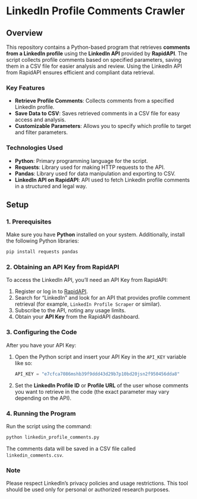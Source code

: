 # LinkedIn Profile Comments Crawler

## Overview

This repository contains a Python-based program that retrieves **comments from a LinkedIn profile** using the **LinkedIn API** provided by **RapidAPI**. The script collects profile comments based on specified parameters, saving them in a CSV file for easier analysis and review. Using the LinkedIn API from RapidAPI ensures efficient and compliant data retrieval.

### Key Features
- **Retrieve Profile Comments**: Collects comments from a specified LinkedIn profile.
- **Save Data to CSV**: Saves retrieved comments in a CSV file for easy access and analysis.
- **Customizable Parameters**: Allows you to specify which profile to target and filter parameters.

### Technologies Used
- **Python**: Primary programming language for the script.
- **Requests**: Library used for making HTTP requests to the API.
- **Pandas**: Library used for data manipulation and exporting to CSV.
- **LinkedIn API on RapidAPI**: API used to fetch LinkedIn profile comments in a structured and legal way.

## Setup

### 1. Prerequisites
Make sure you have **Python** installed on your system. Additionally, install the following Python libraries:
```bash
pip install requests pandas
```

### 2. Obtaining an API Key from RapidAPI

To access the LinkedIn API, you’ll need an API Key from RapidAPI:
1. Register or log in to [RapidAPI](https://rapidapi.com/).
2. Search for “LinkedIn” and look for an API that provides profile comment retrieval (for example, `LinkedIn Profile Scraper` or similar).
3. Subscribe to the API, noting any usage limits.
4. Obtain your **API Key** from the RapidAPI dashboard.

### 3. Configuring the Code

After you have your API Key:
1. Open the Python script and insert your API Key in the `API_KEY` variable like so:
    ```python
    API_KEY = "e7cfca7086mshb39f9ddd43d29b7p10bd20jsn2f950456dda8"
    ```
2. Set the **LinkedIn Profile ID** or **Profile URL** of the user whose comments you want to retrieve in the code (the exact parameter may vary depending on the API).

### 4. Running the Program

Run the script using the command:
```bash
python linkedin_profile_comments.py
```
The comments data will be saved in a CSV file called `linkedin_comments.csv`.

### Note

Please respect LinkedIn’s privacy policies and usage restrictions. This tool should be used only for personal or authorized research purposes.
